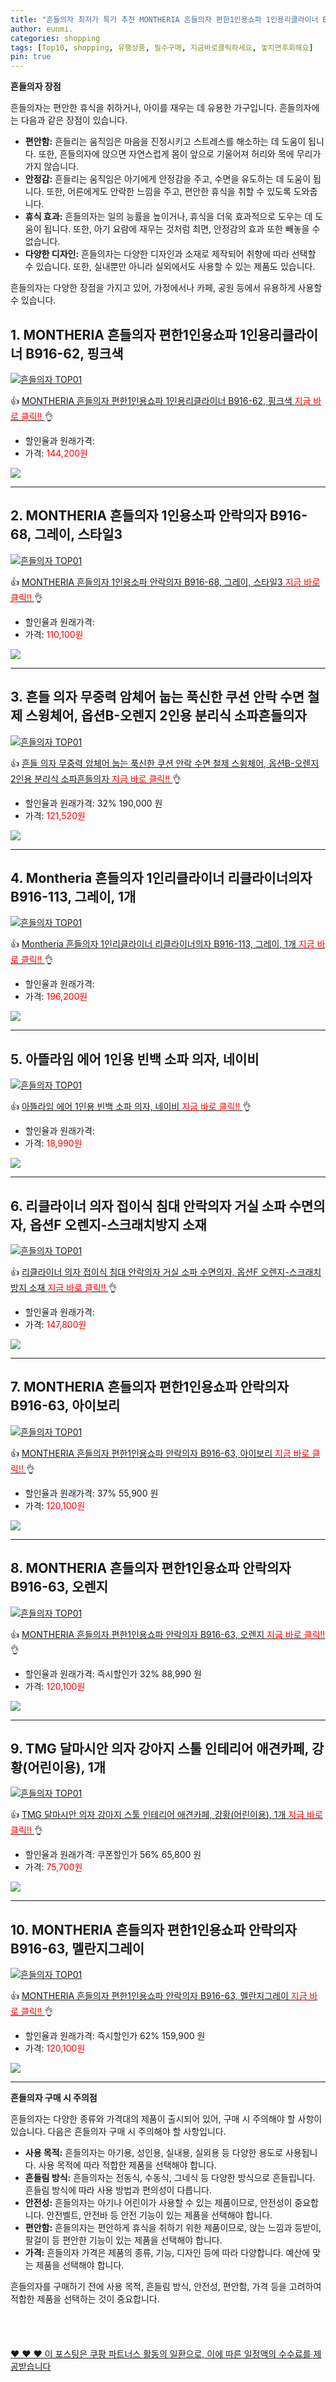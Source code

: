 ```yaml
---
title: "흔들의자 최저가 특가 추천 MONTHERIA 흔들의자 편한1인용쇼파 1인용리클라이너 B916-62, 핑크색 비교 장점 구매가이드"
author: eunmi.
categories: shopping
tags: [Top10, shopping, 유행상품, 필수구매, 지금바로클릭하세요, 놓치면후회해요]
pin: true
---
```

**흔들의자 장점**

흔들의자는 편안한 휴식을 취하거나, 아이를 재우는 데 유용한 가구입니다. 흔들의자에는 다음과 같은 장점이 있습니다.

* **편안함:** 흔들리는 움직임은 마음을 진정시키고 스트레스를 해소하는 데 도움이 됩니다. 또한, 흔들의자에 앉으면 자연스럽게 몸이 앞으로 기울어져 허리와 목에 무리가 가지 않습니다.
* **안정감:** 흔들리는 움직임은 아기에게 안정감을 주고, 수면을 유도하는 데 도움이 됩니다. 또한, 어른에게도 안락한 느낌을 주고, 편안한 휴식을 취할 수 있도록 도와줍니다.
* **휴식 효과:** 흔들의자는 일의 능률을 높이거나, 휴식을 더욱 효과적으로 도우는 데 도움이 됩니다. 또한, 아기 요람에 재우는 것처럼 최면, 안정감의 효과 또한 빼놓을 수 없습니다.
* **다양한 디자인:** 흔들의자는 다양한 디자인과 소재로 제작되어 취향에 따라 선택할 수 있습니다. 또한, 실내뿐만 아니라 실외에서도 사용할 수 있는 제품도 있습니다.

흔들의자는 다양한 장점을 가지고 있어, 가정에서나 카페, 공원 등에서 유용하게 사용할 수 있습니다.

   

## 1. MONTHERIA 흔들의자 편한1인용쇼파 1인용리클라이너 B916-62, 핑크색

[![흔들의자 TOP01](https://thumbnail7.coupangcdn.com/thumbnails/remote/230x230ex/image/vendor_inventory/2ea5/03ed6ee295056296b29a3d5cb77135eec053f81dd2e843d73edea52e5010.png)](https://link.coupang.com/re/AFFSDP?lptag=AF3617701&subid=GithubCoopas&pageKey=7620997413&traceid=V0-153&itemId=20205203538&vendorItemId=86896728209)


👍 [MONTHERIA 흔들의자 편한1인용쇼파 1인용리클라이너 B916-62, 핑크색 <font color=red> 지금 바로 클릭!! </font> ](https://link.coupang.com/re/AFFSDP?lptag=AF3617701&subid=GithubCoopas&pageKey=7620997413&traceid=V0-153&itemId=20205203538&vendorItemId=86896728209) 👌 


- 할인율과 원래가격: 
- 가격: <span style='color:red'>144,200원</span>

[![](/discount_price.png)](https://link.coupang.com/re/AFFSDP?lptag=AF3617701&subid=GithubCoopas&pageKey=7620997413&traceid=V0-153&itemId=20205203538&vendorItemId=86896728209)

---


   

## 2. MONTHERIA 흔들의자 1인용소파 안락의자 B916-68, 그레이, 스타일3

[![흔들의자 TOP01](https://thumbnail8.coupangcdn.com/thumbnails/remote/230x230ex/image/vendor_inventory/7302/08d0c7eda48fca4bc8b6ab745b59819af0d9c0a85b22a392655785fad7fd.jpg)](https://link.coupang.com/re/AFFSDP?lptag=AF3617701&subid=GithubCoopas&pageKey=7620999653&traceid=V0-153&itemId=20205212773&vendorItemId=86919053563)


👍 [MONTHERIA 흔들의자 1인용소파 안락의자 B916-68, 그레이, 스타일3 <font color=red> 지금 바로 클릭!! </font> ](https://link.coupang.com/re/AFFSDP?lptag=AF3617701&subid=GithubCoopas&pageKey=7620999653&traceid=V0-153&itemId=20205212773&vendorItemId=86919053563) 👌 


- 할인율과 원래가격: 
- 가격: <span style='color:red'>110,100원</span>

[![](/discount_price.png)](https://link.coupang.com/re/AFFSDP?lptag=AF3617701&subid=GithubCoopas&pageKey=7620999653&traceid=V0-153&itemId=20205212773&vendorItemId=86919053563)

---


   

## 3. 흔들 의자 무중력 암체어 눕는 푹신한 쿠션 안락 수면 철제 스윙체어, 옵션B-오렌지 2인용 분리식 소파흔들의자

[![흔들의자 TOP01](https://thumbnail7.coupangcdn.com/thumbnails/remote/230x230ex/image/vendor_inventory/a283/4cb23499289acc65998128a25348b984929fc31196289862e357e0f16dff.jpg)](https://link.coupang.com/re/AFFSDP?lptag=AF3617701&subid=GithubCoopas&pageKey=7411025608&traceid=V0-153&itemId=19202003196&vendorItemId=86319333659)


👍 [흔들 의자 무중력 암체어 눕는 푹신한 쿠션 안락 수면 철제 스윙체어, 옵션B-오렌지 2인용 분리식 소파흔들의자 <font color=red> 지금 바로 클릭!! </font> ](https://link.coupang.com/re/AFFSDP?lptag=AF3617701&subid=GithubCoopas&pageKey=7411025608&traceid=V0-153&itemId=19202003196&vendorItemId=86319333659) 👌 


- 할인율과 원래가격: 32%  190,000   원
- 가격: <span style='color:red'>121,520원</span>

[![](/discount_price.png)](https://link.coupang.com/re/AFFSDP?lptag=AF3617701&subid=GithubCoopas&pageKey=7411025608&traceid=V0-153&itemId=19202003196&vendorItemId=86319333659)

---


   

## 4. Montheria 흔들의자 1인리클라이너 리클라이너의자 B916-113, 그레이, 1개

[![흔들의자 TOP01](https://thumbnail9.coupangcdn.com/thumbnails/remote/230x230ex/image/vendor_inventory/230b/b7e9c24111882ea316526bbd60b552dfd3a4e29dbd481068862f9fab515c.png)](https://link.coupang.com/re/AFFSDP?lptag=AF3617701&subid=GithubCoopas&pageKey=7621028599&traceid=V0-153&itemId=20205335425&vendorItemId=87135809034)


👍 [Montheria 흔들의자 1인리클라이너 리클라이너의자 B916-113, 그레이, 1개 <font color=red> 지금 바로 클릭!! </font> ](https://link.coupang.com/re/AFFSDP?lptag=AF3617701&subid=GithubCoopas&pageKey=7621028599&traceid=V0-153&itemId=20205335425&vendorItemId=87135809034) 👌 


- 할인율과 원래가격: 
- 가격: <span style='color:red'>196,200원</span>

[![](/discount_price.png)](https://link.coupang.com/re/AFFSDP?lptag=AF3617701&subid=GithubCoopas&pageKey=7621028599&traceid=V0-153&itemId=20205335425&vendorItemId=87135809034)

---


   

## 5. 아뜰라임 에어 1인용 빈백 소파 의자, 네이비

[![흔들의자 TOP01](https://thumbnail6.coupangcdn.com/thumbnails/remote/230x230ex/image/vendor_inventory/6fee/e424d69344ffca1a25bab3e8e93ad896c0bdf3df07b0b79d3d3b401df72d.png)](https://link.coupang.com/re/AFFSDP?lptag=AF3617701&subid=GithubCoopas&pageKey=6213016181&traceid=V0-153&itemId=12394313521&vendorItemId=87658283079)


👍 [아뜰라임 에어 1인용 빈백 소파 의자, 네이비 <font color=red> 지금 바로 클릭!! </font> ](https://link.coupang.com/re/AFFSDP?lptag=AF3617701&subid=GithubCoopas&pageKey=6213016181&traceid=V0-153&itemId=12394313521&vendorItemId=87658283079) 👌 


- 할인율과 원래가격: 
- 가격: <span style='color:red'>18,990원</span>

[![](/discount_price.png)](https://link.coupang.com/re/AFFSDP?lptag=AF3617701&subid=GithubCoopas&pageKey=6213016181&traceid=V0-153&itemId=12394313521&vendorItemId=87658283079)

---


   

## 6. 리클라이너 의자 접이식 침대 안락의자 거실 소파 수면의자, 옵션F 오렌지-스크래치방지 소재

[![흔들의자 TOP01](https://thumbnail6.coupangcdn.com/thumbnails/remote/230x230ex/image/vendor_inventory/5558/4fef986079d4ab427dfc8891c70f14e5b5c1101280b3176030db315c66aa.jpg)](https://link.coupang.com/re/AFFSDP?lptag=AF3617701&subid=GithubCoopas&pageKey=7557549806&traceid=V0-153&itemId=19903529286&vendorItemId=87003579784)


👍 [리클라이너 의자 접이식 침대 안락의자 거실 소파 수면의자, 옵션F 오렌지-스크래치방지 소재 <font color=red> 지금 바로 클릭!! </font> ](https://link.coupang.com/re/AFFSDP?lptag=AF3617701&subid=GithubCoopas&pageKey=7557549806&traceid=V0-153&itemId=19903529286&vendorItemId=87003579784) 👌 


- 할인율과 원래가격: 
- 가격: <span style='color:red'>147,800원</span>

[![](/discount_price.png)](https://link.coupang.com/re/AFFSDP?lptag=AF3617701&subid=GithubCoopas&pageKey=7557549806&traceid=V0-153&itemId=19903529286&vendorItemId=87003579784)

---


   

## 7. MONTHERIA 흔들의자 편한1인용쇼파 안락의자 B916-63, 아이보리

[![흔들의자 TOP01](https://thumbnail7.coupangcdn.com/thumbnails/remote/230x230ex/image/vendor_inventory/3596/dc3bd511d7c7c4046b7a1ba959f58c3d40e53d498179f8e01b88e2146949.png)](https://link.coupang.com/re/AFFSDP?lptag=AF3617701&subid=GithubCoopas&pageKey=7620997815&traceid=V0-153&itemId=20205205034&vendorItemId=86896863462)


👍 [MONTHERIA 흔들의자 편한1인용쇼파 안락의자 B916-63, 아이보리 <font color=red> 지금 바로 클릭!! </font> ](https://link.coupang.com/re/AFFSDP?lptag=AF3617701&subid=GithubCoopas&pageKey=7620997815&traceid=V0-153&itemId=20205205034&vendorItemId=86896863462) 👌 


- 할인율과 원래가격: 37%  55,900   원
- 가격: <span style='color:red'>120,100원</span>

[![](/discount_price.png)](https://link.coupang.com/re/AFFSDP?lptag=AF3617701&subid=GithubCoopas&pageKey=7620997815&traceid=V0-153&itemId=20205205034&vendorItemId=86896863462)

---


   

## 8. MONTHERIA 흔들의자 편한1인용쇼파 안락의자 B916-63, 오렌지

[![흔들의자 TOP01](https://thumbnail9.coupangcdn.com/thumbnails/remote/230x230ex/image/vendor_inventory/1702/11b669835065f9ebcc935fde3c9c39307500a510de7b0cea6465259ff085.png)](https://link.coupang.com/re/AFFSDP?lptag=AF3617701&subid=GithubCoopas&pageKey=7620997815&traceid=V0-153&itemId=20205205029&vendorItemId=86896863380)


👍 [MONTHERIA 흔들의자 편한1인용쇼파 안락의자 B916-63, 오렌지 <font color=red> 지금 바로 클릭!! </font> ](https://link.coupang.com/re/AFFSDP?lptag=AF3617701&subid=GithubCoopas&pageKey=7620997815&traceid=V0-153&itemId=20205205029&vendorItemId=86896863380) 👌 


- 할인율과 원래가격: 즉시할인가 32%  88,990   원
- 가격: <span style='color:red'>120,100원</span>

[![](/discount_price.png)](https://link.coupang.com/re/AFFSDP?lptag=AF3617701&subid=GithubCoopas&pageKey=7620997815&traceid=V0-153&itemId=20205205029&vendorItemId=86896863380)

---


   

## 9. TMG 달마시안 의자 강아지 스툴 인테리어 애견카페, 강황(어린이용), 1개

[![흔들의자 TOP01](https://thumbnail9.coupangcdn.com/thumbnails/remote/230x230ex/image/vendor_inventory/cd2f/c7789df2e74dbc6907d58e9a08fd6900090e56aa49b15e025410426c8fb7.jpg)](https://link.coupang.com/re/AFFSDP?lptag=AF3617701&subid=GithubCoopas&pageKey=7498697202&traceid=V0-153&itemId=19624821457&vendorItemId=86731439881)


👍 [TMG 달마시안 의자 강아지 스툴 인테리어 애견카페, 강황(어린이용), 1개 <font color=red> 지금 바로 클릭!! </font> ](https://link.coupang.com/re/AFFSDP?lptag=AF3617701&subid=GithubCoopas&pageKey=7498697202&traceid=V0-153&itemId=19624821457&vendorItemId=86731439881) 👌 


- 할인율과 원래가격: 쿠폰할인가 56%  65,800   원
- 가격: <span style='color:red'>75,700원</span>

[![](/discount_price.png)](https://link.coupang.com/re/AFFSDP?lptag=AF3617701&subid=GithubCoopas&pageKey=7498697202&traceid=V0-153&itemId=19624821457&vendorItemId=86731439881)

---


   

## 10. MONTHERIA 흔들의자 편한1인용쇼파 안락의자 B916-63, 멜란지그레이

[![흔들의자 TOP01](https://thumbnail8.coupangcdn.com/thumbnails/remote/230x230ex/image/vendor_inventory/bda6/0c6a53fb427d0787a52f505a01b13a81bd177016fe56980ba231c3352fb0.png)](https://link.coupang.com/re/AFFSDP?lptag=AF3617701&subid=GithubCoopas&pageKey=7620997815&traceid=V0-153&itemId=20205205030&vendorItemId=86896863478)


👍 [MONTHERIA 흔들의자 편한1인용쇼파 안락의자 B916-63, 멜란지그레이 <font color=red> 지금 바로 클릭!! </font> ](https://link.coupang.com/re/AFFSDP?lptag=AF3617701&subid=GithubCoopas&pageKey=7620997815&traceid=V0-153&itemId=20205205030&vendorItemId=86896863478) 👌 


- 할인율과 원래가격: 즉시할인가 62%  159,900   원
- 가격: <span style='color:red'>120,100원</span>

[![](/discount_price.png)](https://link.coupang.com/re/AFFSDP?lptag=AF3617701&subid=GithubCoopas&pageKey=7620997815&traceid=V0-153&itemId=20205205030&vendorItemId=86896863478)

---
**흔들의자 구매 시 주의점**

흔들의자는 다양한 종류와 가격대의 제품이 출시되어 있어, 구매 시 주의해야 할 사항이 있습니다. 다음은 흔들의자 구매 시 주의해야 할 사항입니다.

* **사용 목적:** 흔들의자는 아기용, 성인용, 실내용, 실외용 등 다양한 용도로 사용됩니다. 사용 목적에 따라 적합한 제품을 선택해야 합니다.
* **흔들림 방식:** 흔들의자는 전동식, 수동식, 그네식 등 다양한 방식으로 흔들립니다. 흔들림 방식에 따라 사용 방법과 편의성이 다릅니다.
* **안전성:** 흔들의자는 아기나 어린이가 사용할 수 있는 제품이므로, 안전성이 중요합니다. 안전벨트, 안전바 등 안전 기능이 있는 제품을 선택해야 합니다.
* **편안함:** 흔들의자는 편안하게 휴식을 취하기 위한 제품이므로, 앉는 느낌과 등받이, 팔걸이 등 편안한 기능이 있는 제품을 선택해야 합니다.
* **가격:** 흔들의자 가격은 제품의 종류, 기능, 디자인 등에 따라 다양합니다. 예산에 맞는 제품을 선택해야 합니다.

흔들의자를 구매하기 전에 사용 목적, 흔들림 방식, 안전성, 편안함, 가격 등을 고려하여 적합한 제품을 선택하는 것이 중요합니다.<br><br><br><br><br> [ ❤ ❤ ❤ 이 포스팅은 쿠팡 파트너스 활동의 일환으로, 이에 따른 일정액의 수수료를 제공받습니다](https://link.coupang.com/a/bcEFyh)